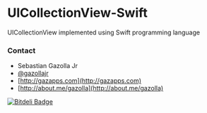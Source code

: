 UICollectionView-Swift
======================

UICollectionView implemented using Swift programming language

### Contact

* Sebastian Gazolla Jr
* [@gazollajr](http://twitter.com/gazollajr)
* [http://gazapps.com](http://gazapps.com)
* [http://about.me/gazolla](http://about.me/gazolla)


[![Bitdeli Badge](https://d2weczhvl823v0.cloudfront.net/gazolla/uicollectionview-swift/trend.png)](https://bitdeli.com/free "Bitdeli Badge")

